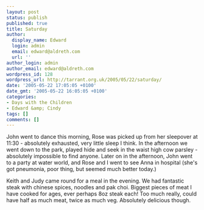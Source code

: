 ```yaml
---
layout: post
status: publish
published: true
title: Saturday
author:
  display_name: Edward
  login: admin
  email: edward@aldreth.com
  url: ''
author_login: admin
author_email: edward@aldreth.com
wordpress_id: 128
wordpress_url: http://tarrant.org.uk/2005/05/22/saturday/
date: '2005-05-22 17:05:05 +0100'
date_gmt: '2005-05-22 16:05:05 +0100'
categories:
- Days with the Children
- Edward &amp; Cindy
tags: []
comments: []
---
```

<p>John went to dance this morning, Rose was picked up from her sleepover at 11:30 - absolutely exhausted, very little sleep I think.  In the afternoon we went down to the park, played hide and seek in the waist high cow parsley - absolutely impossible to find anyone.  Later on in the afternoon, John went to a party at water world, and Rose and I went to see Anna in hospital (she's got pneumonia, poor thing, but seemed much better today.)</p>
<p>Keith and Judy came round for a meal in the evening.  We had fantastic steak with chinese spices, noodles and pak choi.  Biggest pieces of meat I have cooked for ages, ever perhaps 8oz steak each!  Too much really, could have half as much meat, twice as much veg.  Absolutely delicious though.</p>
